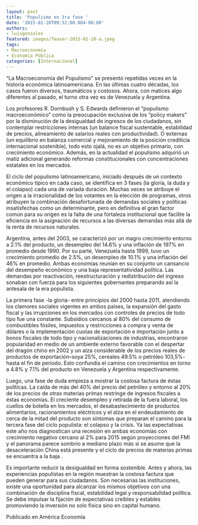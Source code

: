 ```yaml
---
layout: post
title: 'Populismo en 3ra fase '
date: '2015-01-20T09:32:00.004-08:00'
authors:
- luisgonzales
featured: images/Teaser-2015-01-20-a.jpeg
tags:
- Macroeconomía
- Economía Pública  
categories: [Internacional]
---
```


“La Macroeconomía del Populismo” se presentó repetidas veces en la historia económica latinoamericana. En las últimas cuatro décadas, los casos fueron diversos, traumáticos y costosos. Ahora, con matices algo diferentes al pasado, el turno otra vez es de Venezuela y Argentina.

Los profesores R. Dornbush y S. Edwards definieron el “populismo macroeconómico” como la preocupación exclusiva de los “policy makers” por la disminución de la desigualdad de ingresos de los ciudadanos, sin contemplar restricciones internas (un balance fiscal sustentable, estabilidad de precios, alineamiento de salarios reales con productividad). O externas (un equilibrio en balanza comercial y mejoramiento de la posición crediticia internacional sostenible), todo esto ojalá, no es un objetivo primario,  con crecimiento económico.  Además, en la actualidad el populismo adquirió un matiz adicional generando reformas constitucionales con concentraciones estatales en los mercados.

El ciclo del populismo latinoamericano, iniciado después de un contexto económico típico en cada caso, se identifica en 3 fases (la gloria, la duda y el colapso) cada una de variada duración. Muchas veces se atribuye el origen a la irracionalidad de los votantes en la elección de programas, otros atribuyen la combinación desafortunada de demandas sociales y políticas insatisfechas como un determinante,  pero en definitiva el gran factor común para su origen es la falta de una fortaleza institucional que facilite la eficiencia en la asignación de recursos a las diversas demandas más allá de la renta de recursos naturales.

Argentina, antes del 2003,  se caracterizó por un magro crecimiento entorno a 2.1% del producto, un desempleo del 14.6% y una inflación de 197% en promedio desde 1990. Por su parte, Venezuela hasta 1999, tuvo un crecimiento promedio de 2.5%, un desempleo de 10.1% y una inflación del 46% en promedio. Ambas economías reunían en su conjunto un cansancio del desempeño económico y una baja representatividad política. Las demandas por reactivación, reestructuración y redistribución del ingreso sonaban con fuerza para los siguientes gobernantes preparando así la antesala de la era populista.

La primera fase -la gloria- entre principios del 2000 hasta 2011, atendiendo los clamores sociales vigentes en ambos países, la expansión del gasto fiscal y las irrupciones en los mercados  con controles de precios de todo tipo fue una constante. Subsidios cercanos al 80% del consumo de combustibles fósiles, impuestos y restricciones  a compra y venta de dólares o la implementación cuotas de exportación e importación junto a bonos fiscales de todo tipo y nacionalizaciones de industrias, encontraron popularidad en medio  de un ambiente externo favorable con el despertar del dragón chino en 2002 y un alza considerable de los precios reales de productos de exportación–soya 25%, cereales 49.5% o petróleo 103,5%- hasta el fin de periodo. Esto confundía el camino con crecimientos en torno a 4.8% y 7.1% del producto en Venezuela y Argentina respectivamente.

Luego, una fase de duda empieza a mostrar la costosa factura de éstas políticas. La caída  de más del 40% del precio del petróleo y entorno al 20% de los precios de otras materias primas restringe de ingresos fiscales a éstas economías. El creciente desempleo y retirada de la fuera laboral, los cuellos de botella en los mercados, el desabastecimiento de productos alimentarios, racionamientos eléctricos y el alza en el endeudamiento de cerca de la mitad del producto son síntomas que preparan el camino para la tercera fase del ciclo populista: el colapso y la crisis. Ya las expectativas este año nos diagnostican una recesión en ambas economías con crecimiento negativo cercano al 2% para 2015 según proyecciones del FMI y el panorama parece sombrío a mediano plazo más si se asume que la desaceleración China está presente  y el ciclo de precios  de materias primas se encuentra a la baja .

Es importante reducir la desigualdad en forma sostenible. Antes y ahora, las experiencias populistas en la región muestran la costosa factura que pueden generar para sus ciudadanos. Son necesarias las instituciones, existe una oportunidad para alcanzar los mismos objetivos con una combinación de disciplina fiscal, estabilidad legal y responsabilidad política. Se debe impulsar la fijación de expectativas creíbles y estables promoviendo la inversión no solo física sino en capital humano.

Publicado en América Economía
